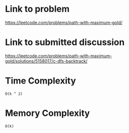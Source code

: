 # Link to problem
https://leetcode.com/problems/path-with-maximum-gold/

# Link to submitted discussion
https://leetcode.com/problems/path-with-maximum-gold/solutions/5158017/c-dfs-backtrack/

# Time Complexity
`O(k ^ 2)`

# Memory Complexity
`O(k)`
